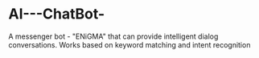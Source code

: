 # AI---ChatBot-
A messenger bot - "ENiGMA" that can provide intelligent dialog conversations. Works based on keyword matching and intent recognition
